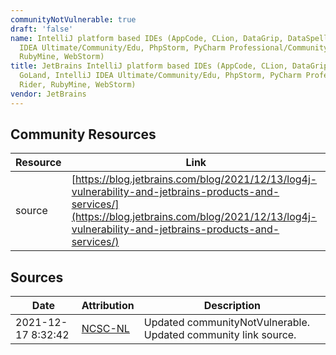 ```yaml
---
communityNotVulnerable: true
draft: 'false'
name: IntelliJ platform based IDEs (AppCode, CLion, DataGrip, DataSpell, GoLand, IntelliJ
  IDEA Ultimate/Community/Edu, PhpStorm, PyCharm Professional/Community/Edu, Rider,
  RubyMine, WebStorm)
title: JetBrains IntelliJ platform based IDEs (AppCode, CLion, DataGrip, DataSpell,
  GoLand, IntelliJ IDEA Ultimate/Community/Edu, PhpStorm, PyCharm Professional/Community/Edu,
  Rider, RubyMine, WebStorm)
vendor: JetBrains
---
```



## Community Resources
| Resource | Link |
| --- | --- |
| source | [https://blog.jetbrains.com/blog/2021/12/13/log4j-vulnerability-and-jetbrains-products-and-services/](https://blog.jetbrains.com/blog/2021/12/13/log4j-vulnerability-and-jetbrains-products-and-services/) |


## Sources
| Date | Attribution | Description |
| --- | --- | --- |
| 2021-12-17 8:32:42 | [NCSC-NL](https://github.com/NCSC-NL/log4shell/blob/main/software/README.md) | Updated communityNotVulnerable. Updated community link source.  |
